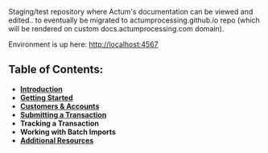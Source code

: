 Staging/test repository where Actum's documentation can be viewed and edited.. to eventually be migrated to actumprocessing.github.io repo (which will be rendered on custom docs.actumprocessing.com domain).

Environment is up here: [http://localhost:4567](http://localhost:4567)

## Table of Contents:

* [**Introduction**](https://github.com/JillTempelmeyer/jilltempelmeyer.github.io/blob/master/Introduction.md)
* [**Getting Started**](https://github.com/JillTempelmeyer/jilltempelmeyer.github.io/blob/master/Getting-Started.md)
* [**Customers & Accounts**](https://github.com/JillTempelmeyer/jilltempelmeyer.github.io/blob/master/API%20Reference/Customers%20%26%20Accounts.md)
* [**Submitting a Transaction**](https://github.com/JillTempelmeyer/jilltempelmeyer.github.io/blob/master/API%20Reference/Submitting%20a%20Transaction.md)
* **Tracking a Transaction**
* **Working with Batch Imports**
* [**Additional Resources**](https://github.com/JillTempelmeyer/jilltempelmeyer.github.io/blob/master/Resources/Additional%20Resources.md)
